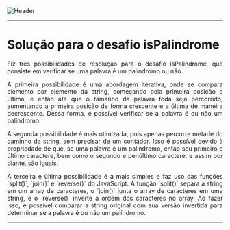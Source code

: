 <div>
<img align="center" alt="Header" src="https://media.istockphoto.com/id/1173371471/pt/vetorial/algorithms-word-concepts-banner.jpg?s=1024x1024&w=is&k=20&c=UVgkGnHv0j_pYiGjufb44SbfoSQqMc5iqPtuH164haI="/>
</div>

-----

</div>
<div align="justify">
<h1>Solução para o desafio isPalindrome</h1>
    <p>Fiz três possibilidades de resolução para o desafio isPalindrome, que consiste em verificar se uma palavra é um palíndromo ou não.</p>
    <p>A primeira possibilidade é uma abordagem iterativa, onde se compara elemento por elemento da string, começando pela primeira posição e última, e então até que o tamanho da palavra toda seja percorrido, aumentando a primeira posição de forma crescente e a última de maneira decrescente. Dessa forma, é possível verificar se a palavra é ou não um palíndromo.</p>
    <p>A segunda possibilidade é mais otimizada, pois apenas percorre metade do caminho da string, sem precisar de um contador. Isso é possível devido à propriedade de que, se uma palavra é um palíndromo, então seu primeiro e último caractere, bem como o segundo e penúltimo caractere, e assim por diante, são iguais.</p>
    <p>A terceira e última possibilidade é a mais simples e faz uso das funções `split()`, `join()` e `reverse()` do JavaScript. A função `split()` separa a string em um array de caracteres, o `join()` junta o array de caracteres em uma string, e o `reverse()` inverte a ordem dos caracteres no array. Ao fazer isso, é possível comparar a string original com sua versão invertida para determinar se a palavra é ou não um palíndromo.</p>
</div>

-----

